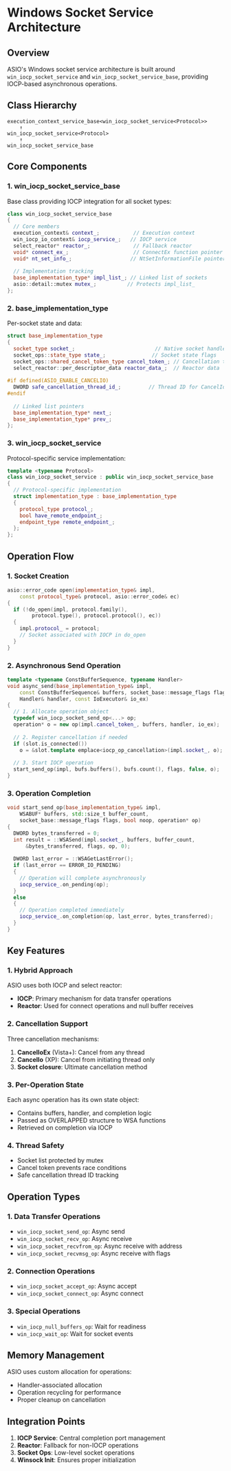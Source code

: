 # Windows Socket Service Architecture

## Overview

ASIO's Windows socket service architecture is built around `win_iocp_socket_service` and `win_iocp_socket_service_base`, providing IOCP-based asynchronous operations.

## Class Hierarchy

```
execution_context_service_base<win_iocp_socket_service<Protocol>>
    ↑
win_iocp_socket_service<Protocol>
    ↑
win_iocp_socket_service_base
```

## Core Components

### 1. win_iocp_socket_service_base

Base class providing IOCP integration for all socket types:

```cpp
class win_iocp_socket_service_base
{
  // Core members
  execution_context& context_;           // Execution context
  win_iocp_io_context& iocp_service_;   // IOCP service
  select_reactor* reactor_;              // Fallback reactor
  void* connect_ex_;                     // ConnectEx function pointer
  void* nt_set_info_;                   // NtSetInformationFile pointer
  
  // Implementation tracking
  base_implementation_type* impl_list_; // Linked list of sockets
  asio::detail::mutex mutex_;          // Protects impl_list_
};
```

### 2. base_implementation_type

Per-socket state and data:

```cpp
struct base_implementation_type
{
  socket_type socket_;                          // Native socket handle
  socket_ops::state_type state_;               // Socket state flags
  socket_ops::shared_cancel_token_type cancel_token_; // Cancellation token
  select_reactor::per_descriptor_data reactor_data_;  // Reactor data
  
#if defined(ASIO_ENABLE_CANCELIO)
  DWORD safe_cancellation_thread_id_;         // Thread ID for CancelIo
#endif
  
  // Linked list pointers
  base_implementation_type* next_;
  base_implementation_type* prev_;
};
```

### 3. win_iocp_socket_service<Protocol>

Protocol-specific service implementation:

```cpp
template <typename Protocol>
class win_iocp_socket_service : public win_iocp_socket_service_base
{
  // Protocol-specific implementation
  struct implementation_type : base_implementation_type
  {
    protocol_type protocol_;
    bool have_remote_endpoint_;
    endpoint_type remote_endpoint_;
  };
};
```

## Operation Flow

### 1. Socket Creation

```cpp
asio::error_code open(implementation_type& impl,
    const protocol_type& protocol, asio::error_code& ec)
{
  if (!do_open(impl, protocol.family(),
        protocol.type(), protocol.protocol(), ec))
  {
    impl.protocol_ = protocol;
    // Socket associated with IOCP in do_open
  }
}
```

### 2. Asynchronous Send Operation

```cpp
template <typename ConstBufferSequence, typename Handler>
void async_send(base_implementation_type& impl,
    const ConstBufferSequence& buffers, socket_base::message_flags flags,
    Handler& handler, const IoExecutor& io_ex)
{
  // 1. Allocate operation object
  typedef win_iocp_socket_send_op<...> op;
  operation* o = new op(impl.cancel_token_, buffers, handler, io_ex);
  
  // 2. Register cancellation if needed
  if (slot.is_connected())
    o = &slot.template emplace<iocp_op_cancellation>(impl.socket_, o);
  
  // 3. Start IOCP operation
  start_send_op(impl, bufs.buffers(), bufs.count(), flags, false, o);
}
```

### 3. Operation Completion

```cpp
void start_send_op(base_implementation_type& impl,
    WSABUF* buffers, std::size_t buffer_count,
    socket_base::message_flags flags, bool noop, operation* op)
{
  DWORD bytes_transferred = 0;
  int result = ::WSASend(impl.socket_, buffers, buffer_count,
      &bytes_transferred, flags, op, 0);
  
  DWORD last_error = ::WSAGetLastError();
  if (last_error == ERROR_IO_PENDING)
  {
    // Operation will complete asynchronously
    iocp_service_.on_pending(op);
  }
  else
  {
    // Operation completed immediately
    iocp_service_.on_completion(op, last_error, bytes_transferred);
  }
}
```

## Key Features

### 1. Hybrid Approach

ASIO uses both IOCP and select reactor:
- **IOCP**: Primary mechanism for data transfer operations
- **Reactor**: Used for connect operations and null buffer receives

### 2. Cancellation Support

Three cancellation mechanisms:
1. **CancelIoEx** (Vista+): Cancel from any thread
2. **CancelIo** (XP): Cancel from initiating thread only
3. **Socket closure**: Ultimate cancellation method

### 3. Per-Operation State

Each async operation has its own state object:
- Contains buffers, handler, and completion logic
- Passed as OVERLAPPED structure to WSA functions
- Retrieved on completion via IOCP

### 4. Thread Safety

- Socket list protected by mutex
- Cancel token prevents race conditions
- Safe cancellation thread ID tracking

## Operation Types

### 1. Data Transfer Operations
- `win_iocp_socket_send_op`: Async send
- `win_iocp_socket_recv_op`: Async receive
- `win_iocp_socket_recvfrom_op`: Async receive with address
- `win_iocp_socket_recvmsg_op`: Async receive with flags

### 2. Connection Operations
- `win_iocp_socket_accept_op`: Async accept
- `win_iocp_socket_connect_op`: Async connect

### 3. Special Operations
- `win_iocp_null_buffers_op`: Wait for readiness
- `win_iocp_wait_op`: Wait for socket events

## Memory Management

ASIO uses custom allocation for operations:
- Handler-associated allocation
- Operation recycling for performance
- Proper cleanup on cancellation

## Integration Points

1. **IOCP Service**: Central completion port management
2. **Reactor**: Fallback for non-IOCP operations
3. **Socket Ops**: Low-level socket operations
4. **Winsock Init**: Ensures proper initialization